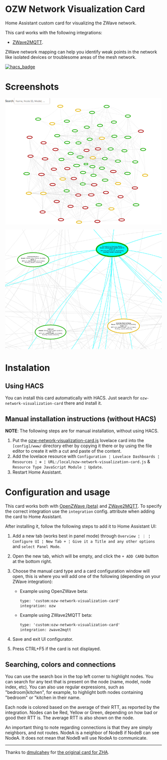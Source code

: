 # OZW Network Visualization Card

Home Assistant custom card for visualizing the ZWave network.

This card works with the following integrations:

- [ZWave2MQTT](https://github.com/OpenZWave/Zwave2Mqtt).

ZWave network mapping can help you identify weak points in the network like isolated devices or troublesome areas of the mesh network.

[![hacs_badge](https://img.shields.io/badge/HACS-Default-orange.svg?style=for-the-badge)](https://github.com/hacs/integration)

# Screenshots

![Overview](images/network_overview.png)

![Node detail](images/nodes_detail.png)

# Instalation

## Using HACS

You can install this card automatically with HACS. Just search for `ozw-network-visualization-card` there and install it.

## Manual installation instructions (without HACS)

**NOTE**: The following steps are for manual installation, without using HACS.

1. Put the [ozw-network-visualization-card.js](https://github.com/abmantis/ozw-network-visualization-card/blob/master/ozw-network-visualization-card.js) lovelace card into the `[config]/www/` directory ether by copying it there or by using the file editor to create it with a cut and paste of the content.
2. Add the lovelace resource with `Configuration ¦ Lovelace Dashboards ¦ Resources ¦ ⊕ ¦ URL:/local/ozw-network-visualization-card.js` & `Resource Type JavaScript Module ¦ Update`.
3. Restart Home Assistant.

# Configuration and usage

This card works both with [OpenZWave (beta)](https://www.home-assistant.io/integrations/ozw) and [ZWave2MQTT](https://github.com/OpenZWave/Zwave2Mqtt). To specify the correct integration use the `integration` config. attribute when adding the card to Home Assistant.

After installing it, follow the following steps to add it to Home Assistant UI:

1. Add a new tab (works best in panel mode) through `Overview ¦ ⋮ ¦ Configure UI ¦ New Tab + ¦ Give it a Title and any other options` and `select Panel Mode`.
2. Open the new tab, which will be empty, and click the `+ ADD CARD` button at the bottom right.
3. Choose the manual card type and a card configuration window will open, this is where you will add one of the following (depending on your ZWave integration):

   - Example using OpenZWave beta:

     ```
     type: 'custom:ozw-network-visualization-card'
     integration: ozw
     ```

   - Example using ZWave2MQTT beta:

     ```
     type: 'custom:ozw-network-visualization-card'
     integration: zwave2mqtt
     ```

4. Save and exit UI configurator.
5. Press CTRL+F5 if the card is not displayed.

## Searching, colors and connections

You can use the search box in the top left corner to highlight nodes. You can search for any text that is present on the node (name, model, node index, etc). You can also use regular expressions, such as "bedroom|kitchen", for example, to highlight both nodes containing "bedroom" or "kitchen in their name.

Each node is colored based on the average of their RTT, as reported by the integration. Nodes can be Red, Yellow or Green, depending on how bad or good their RTT is. The average RTT is also shown on the node.

An important thing to note regarding connections is that they are simply neighbors, and not routes. NodeA is a neighbor of NodeB if NodeB can see NodeA. It does not mean that NodeB will use NodeA to communicate.

---

Thanks to [dmulcahey](https://github.com/dmulcahey) for [the original card for ZHA](https://github.com/dmulcahey/zha-network-visualization-card).
